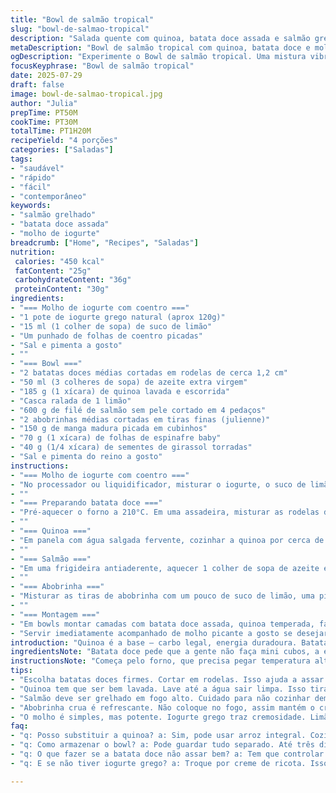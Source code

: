 ```yaml
---
title: "Bowl de salmão tropical"
slug: "bowl-de-salmao-tropical"
description: "Salada quente com quinoa, batata doce assada e salmão grelhado. Troca o creme de abacate por um molho de iogurte grego com limão e coentro. Abobrinha vira tiras cruas e os tomates são substituídos por manga picadinha. Tem semente de girassol torrada que dá crocância. Tudo montado em bowls individuais, fácil pra reunião ou almoço rápido. Sem glúten, sem lactose. Um mix de textura e sabor com um toque cítrico fresco pra refrescar o prato quente. Cor vibrante e saudável, proteína rica e carboidrato complexo."
metaDescription: "Bowl de salmão tropical com quinoa, batata doce e molho de iogurte fresco. Receita saudável e prática, perfeita para almoços rápidos."
ogDescription: "Experimente o Bowl de salmão tropical. Uma mistura vibrante de sabores, saúde e frescor."
focusKeyphrase: "Bowl de salmão tropical"
date: 2025-07-29
draft: false
image: bowl-de-salmao-tropical.jpg
author: "Julia"
prepTime: PT50M
cookTime: PT30M
totalTime: PT1H20M
recipeYield: "4 porções"
categories: ["Saladas"]
tags:
- "saudável"
- "rápido"
- "fácil"
- "contemporâneo"
keywords:
- "salmão grelhado"
- "batata doce assada"
- "molho de iogurte"
breadcrumb: ["Home", "Recipes", "Saladas"]
nutrition: 
 calories: "450 kcal"
 fatContent: "25g"
 carbohydrateContent: "36g"
 proteinContent: "30g"
ingredients:
- "=== Molho de iogurte com coentro ==="
- "1 pote de iogurte grego natural (aprox 120g)"
- "15 ml (1 colher de sopa) de suco de limão"
- "Um punhado de folhas de coentro picadas"
- "Sal e pimenta a gosto"
- ""
- "=== Bowl ==="
- "2 batatas doces médias cortadas em rodelas de cerca 1,2 cm"
- "50 ml (3 colheres de sopa) de azeite extra virgem"
- "185 g (1 xícara) de quinoa lavada e escorrida"
- "Casca ralada de 1 limão"
- "600 g de filé de salmão sem pele cortado em 4 pedaços"
- "2 abobrinhas médias cortadas em tiras finas (julienne)"
- "150 g de manga madura picada em cubinhos"
- "70 g (1 xícara) de folhas de espinafre baby"
- "40 g (1/4 xícara) de sementes de girassol torradas"
- "Sal e pimenta do reino a gosto"
instructions:
- "=== Molho de iogurte com coentro ==="
- "No processador ou liquidificador, misturar o iogurte, o suco de limão e o coentro até formar um molho homogêneo. Temperar com sal e pimenta e reservar."
- ""
- "=== Preparando batata doce ==="
- "Pré-aquecer o forno a 210°C. Em uma assadeira, misturar as rodelas de batata doce com 2 colheres de sopa de azeite, sal e pimenta. Espalhar em única camada e assar por 18-20 minutos até ficarem macias e começarem a dourar. Retirar do forno e deixar esfriar um pouco."
- ""
- "=== Quinoa ==="
- "Em panela com água salgada fervente, cozinhar a quinoa por cerca de 17 minutos até ficar macia. Escorrer bem e colocar em tigela. Adicionar o azeite restante (cerca 1 colher de sopa), o raspas de limão, sal e pimenta. Misturar e reservar."
- ""
- "=== Salmão ==="
- "Em uma frigideira antiaderente, aquecer 1 colher de sopa de azeite em fogo médio-alto. Grelhar o salmão por 6-9 minutos, virando na metade do tempo, até o ponto desejado. Salpicar sal e pimenta. Retirar do fogo e descansar sobre papel toalha."
- ""
- "=== Abobrinha ==="
- "Misturar as tiras de abobrinha com um pouco de suco de limão, uma pitada de sal e a colher restante de azeite. Deixar marinar 5 minutos para amaciar."
- ""
- "=== Montagem ==="
- "Em bowls montar camadas com batata doce assada, quinoa temperada, fatias de salmão, abobrinha marinada, espinafre jovem e manga picada. Regar com molho de iogurte com coentro. Para finalizar, polvilhar as sementes de girassol torradas por cima."
- "Servir imediatamente acompanhado de molho picante a gosto se desejar."
introduction: "Quinoa é a base — carbo legal, energia duradoura. Batata doce, doce mesmo, ela assa escondendo textura macia e leve crocante nas bordas. Salmão? Grelhado pra conservar sabor natural, sem pele, suculento. Molho com iogurte grego, limão e coentro. Troca o abacate, mais leve, refrescante, sem gordura extra do creme tradicional. Abobrinha fininha, meio crua, quase aperitivo. Manga adoça, dá cor, traz Brasil pros bowls. Sementes de girassol torradas viram crunch. Prato servido em bowls, prática, arrumadinho, mistura quente e frio. Proteína que alimenta, carbo pra rodar. Não demora muito, pode fazer no almoço ou janta sem estresse. Sem glúten, sem lactose, leve, simples, sabor direto. Tudo separado pra entender a construção e controlar sabores e textura. Junta tudo e tem uma experiência que lembra verão, saúde e conforto. Cozinha sem frescura, comida de verdade pronta rapidinho."
ingredientsNote: "Batata doce pede que a gente não faça mini cubos, a espessura ajuda a assar por igual. Quinoa tem que estar bem lavada, nada de amargor, enxagua até a água sair limpa. Limão é raspinha e suco, ambas importantes, uma pra aroma, outra pras notas ácidas no molho e nas folhas. Abobrinha sem cozinhar segura o frescor, se deixar muito pode murchar e perder a crocância. Manga tem que estar madura, mas firme pra não virar purê. Os espanhóis usam coentro verde, aqui no Brasil é normal, fresquinho mesmo e misturado no molho. Sementes de girassol torradas trazem textura e é alternativa fácil a semente de abóbora. Iogurte natural substitui maionese e abacate dando leveza e um toque azedinho que limpia o paladar. Azeite extra virgem é obrigatório pra presença da fruta e sabor."
instructionsNote: "Começa pelo forno, que precisa pegar temperatura alta pra batata doce dourar rápido, uns 18 minutos. Enquanto isso, cozinha-se a quinoa que demora de 15 a 17 minutos. Nunca deje a quinoa na mão, precisa escorrer bem pra não ficar mole demais. Grelhar o salmão rápido, é feito em fogo forte, uns 7 minutos. Deixar descansar na papel toalha pra soltar o excesso de óleo e ficar seco pra montar. Abobrinha não vai ao fogo, só temperada, deixa macerar pouco minutos. Molho é batido ao final, coisa rápida. Na montagem, a ordem evita que folhas murchem, intercalando quente e frio, hidratando os ingredientes sem afogar. Se quiser, uma pitada de pimenta, ou um fio de azeite extra por cima finaliza. Fácil fazer em partes, preparar tudo antes e montar na hora da refeição."
tips:
- "Escolha batatas doces firmes. Cortar em rodelas. Isso ajuda a assar por igual. Assim fica crocante nas bordas. Assa rápido, não esquece de controlar o tempo. Fica uma delícia quando bem feita. Temperar bem é crucial."
- "Quinoa tem que ser bem lavada. Lave até a água sair limpa. Isso tira o amargo. Não deixe cozinhar demais. Deve ficar al dente. Escorra e tempere logo em seguida. Azeite e limão trazem frescor. Não pule esses passos."
- "Salmão deve ser grelhado em fogo alto. Cuidado para não cozinhar demais. Ponto é importante. Deixa de lado em papel toalha depois. Ajuda a ficar sequinho. O tempero não pode ficar excessivo. Apenas sal e pimenta."
- "Abobrinha crua é refrescante. Não coloque no fogo, assim mantém o crocante. Tempere com limão e sal. Deixar marinar por poucos minutos. Isso realça o sabor. Manga deve estar madura e firme, não desmanchar."
- "O molho é simples, mas potente. Iogurte grego traz cremosidade. Limão e coentro adicionam frescor. Misture tudo até ficar homogêneo. Verifique o tempero. Se gostar, um toque de pimenta calabresa vai bem. Comece os preparativos com antecedência."
faq:
- "q: Posso substituir a quinoa? a: Sim, pode usar arroz integral. Cozinhe até ficar macio. Misture com os temperos. Marmita também fica prática. Use sobras do jantar, coisa rápida."
- "q: Como armazenar o bowl? a: Pode guardar tudo separado. Até três dias na geladeira. Folhas devem ficar frescas, evite umidade. Se preferir, monte na hora, assim fica crocante."
- "q: O que fazer se a batata doce não assar bem? a: Tem que controlar o tempo no forno. Se não dourou, precisa de mais calor. Virar as rodelas ajuda. Teste com o garfo, tem que estar macia."
- "q: E se não tiver iogurte grego? a: Troque por creme de ricota. Isso vai dar cremosidade. O ácido do limão ainda vai fazer diferença. Maionese também serve, gosto vai mudar."

---
```

